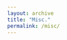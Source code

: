 ```yaml
---
layout: archive
title: "Misc."
permalink: /misc/
---
```

<script type="text/javascript" id="clstr_globe" src="//cdn.clustrmaps.com/globe.js?d=fwG1IVoPbzEwZdIC_DYPJjeAUhyTjh3YZC-0S2q7Im0"></script>
